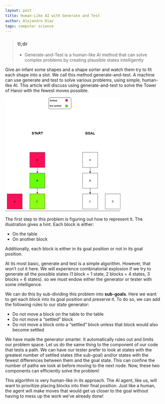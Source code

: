 ```yaml
---
layout: post
title: Human-Like AI with Generate and Test
author: Alejandro Diaz
tags: computer science 
---
```

>### tl;dr
> * Generate-and-Test is a human-like AI method that can solve complex problems by creating plausible states intelligently

Give an infant some shapes and a shape sorter and watch them try to fit each shape into a slot. We call this method generate-and-test. A machine can use generate and test to solve various problems, using simple, human-like AI. This article will discuss using generate-and-test to solve the Tower of Hanoi with the fewest moves possible.

![tower of hanoi](../assets/images/20220220-human-like-ai-with-generate-and-test/Picture1.png?style=centerme)

The first step to this problem is figuring out how to represent it. The illustration gives a hint. Each block is either:

* On the table
* On another block

Additionally, each block is either in its goal position or not in its goal position.

At its most basic, generate and test is a simple algorithm. However, that won’t cut it here. We will experience combinatorial explosion if we try to generate all the possible states (1 block = 1 state, 2 blocks = 4 states, 3 blocks = 6 states). so we must endow either the generator or tester with some intelligence.

We can do this by sub-dividing this problem into **sub-goals**. Here we want to get each block into its goal position and preserve it. To do so, we can add the following rules to our state generator:

* Do not move a block on the table to the table
* Do not move a “settled” block
* Do not move a block onto a “settled” block unless that block would also become settled

We have made the generator smarter. It automatically rules out and limits our problem space. Let us do the same thing to the component of our code that tests a path.
We can have our tester prefer to look at states with the greatest number of settled states (the sub-goal) and/or states with the fewest differences between them and the goal state. This can confine the number of paths we look at before moving to the next node. Now, these two components can efficiently solve the problem!

This algorithm is very human-like in its approach. The AI agent, like us, will want to prioritize placing blocks into their final position. Just like a human, the agent will make moves that would get us closer to the goal without having to mess up the work we’ve already done!
